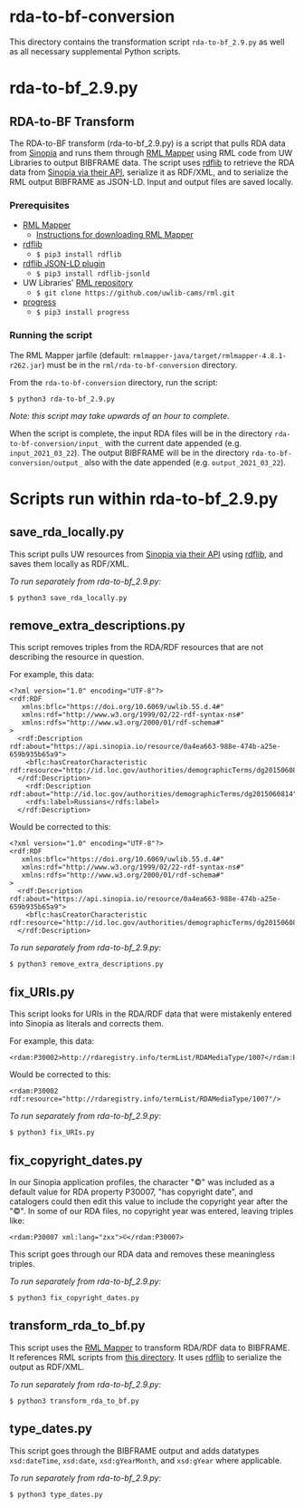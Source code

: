 # rda-to-bf-conversion
This directory contains the transformation script `rda-to-bf_2.9.py` as well as all necessary supplemental Python scripts.

# rda-to-bf_2.9.py
## RDA-to-BF Transform

The RDA-to-BF transform (rda-to-bf_2.9.py) is a script that pulls RDA data from [Sinopia](https://sinopia.io/) and runs them through [RML Mapper](https://github.com/RMLio/rmlmapper-java) using RML code from UW Libraries to output BIBFRAME data. The script uses [rdflib](https://rdflib.readthedocs.io/en/stable/) to retrieve the RDA data from [Sinopia via their API](https://ld4p.github.io/sinopia_api/), serialize it as RDF/XML, and to serialize the RML output BIBFRAME as JSON-LD. Input and output files are saved locally.

### Prerequisites
 - [RML Mapper](https://github.com/RMLio/rmlmapper-java)
    - [Instructions for downloading RML Mapper](https://docs.google.com/document/d/1ufe8nBblVOsVX0HGARHVScPS8arS7cnT0pGPumetdU4/edit?usp=sharing)
 - [rdflib](https://rdflib.readthedocs.io/en/stable/)
    - `$ pip3 install rdflib`
 - [rdflib JSON-LD plugin](https://github.com/RDFLib/rdflib-jsonld)
    - `$ pip3 install rdflib-jsonld`
 - UW Libraries' [RML repository](https://github.com/uwlib-cams/rml)
    - `$ git clone https://github.com/uwlib-cams/rml.git`
 - [progress](https://pypi.org/project/progress/)
    - `$ pip3 install progress`

### Running the script
The RML Mapper jarfile (default: `rmlmapper-java/target/rmlmapper-4.8.1-r262.jar`) must be in the `rml/rda-to-bf-conversion` directory.

From the `rda-to-bf-conversion` directory, run the script:
```
$ python3 rda-to-bf_2.9.py
```

_Note: this script may take upwards of an hour to complete._

When the script is complete, the input RDA files will be in the directory `rda-to-bf-conversion/input_` with the current date appended (e.g. `input_2021_03_22`). The output BIBFRAME will be in the directory `rda-to-bf-conversion/output_` also with the date appended (e.g. `output_2021_03_22`).

# Scripts run within rda-to-bf_2.9.py
## save_rda_locally.py
This script pulls UW resources from [Sinopia via their API](https://ld4p.github.io/sinopia_api/) using [rdflib](https://rdflib.readthedocs.io/en/stable/), and saves them locally as RDF/XML.

_To run separately from rda-to-bf_2.9.py:_
```
$ python3 save_rda_locally.py
```

## remove_extra_descriptions.py
This script removes triples from the RDA/RDF resources that are not describing the resource in question.

For example, this data:
```
<?xml version="1.0" encoding="UTF-8"?>
<rdf:RDF
   xmlns:bflc="https://doi.org/10.6069/uwlib.55.d.4#"
   xmlns:rdf="http://www.w3.org/1999/02/22-rdf-syntax-ns#"
   xmlns:rdfs="http://www.w3.org/2000/01/rdf-schema#"
>
  <rdf:Description rdf:about="https://api.sinopia.io/resource/0a4ea663-988e-474b-a25e-659b935b65a9">
    <bflc:hasCreatorCharacteristic rdf:resource="http://id.loc.gov/authorities/demographicTerms/dg2015060814"/>
  </rdf:Description>
	<rdf:Description rdf:about="http://id.loc.gov/authorities/demographicTerms/dg2015060814">
    <rdfs:label>Russians</rdfs:label>
  </rdf:Description>
```

Would be corrected to this:
```
<?xml version="1.0" encoding="UTF-8"?>
<rdf:RDF
   xmlns:bflc="https://doi.org/10.6069/uwlib.55.d.4#"
   xmlns:rdf="http://www.w3.org/1999/02/22-rdf-syntax-ns#"
   xmlns:rdfs="http://www.w3.org/2000/01/rdf-schema#"
>
  <rdf:Description rdf:about="https://api.sinopia.io/resource/0a4ea663-988e-474b-a25e-659b935b65a9">
    <bflc:hasCreatorCharacteristic rdf:resource="http://id.loc.gov/authorities/demographicTerms/dg2015060814"/>
  </rdf:Description>
```

_To run separately from rda-to-bf_2.9.py:_
```
$ python3 remove_extra_descriptions.py
```

## fix_URIs.py

This script looks for URIs in the RDA/RDF data that were mistakenly entered into Sinopia as literals and corrects them.

For example, this data:
```
<rdam:P30002>http://rdaregistry.info/termList/RDAMediaType/1007</rdam:P30002>
```
Would be corrected to this:
```
<rdam:P30002 rdf:resource="http://rdaregistry.info/termList/RDAMediaType/1007"/>
```

_To run separately from rda-to-bf_2.9.py:_
```
$ python3 fix_URIs.py
```

## fix_copyright_dates.py

In our Sinopia application profiles, the character "©" was included as a default value for RDA property P30007, "has copyright date", and catalogers could then edit this value to include the copyright year after the "©". In some of our RDA files, no copyright year was entered, leaving triples like:
```
<rdam:P30007 xml:lang="zxx">©</rdam:P30007>
```
This script goes through our RDA data and removes these meaningless triples.

_To run separately from rda-to-bf_2.9.py:_
```
$ python3 fix_copyright_dates.py
```

## transform_rda_to_bf.py

This script uses the [RML Mapper](https://github.com/RMLio/rmlmapper-java) to transform RDA/RDF data to BIBFRAME. It references RML scripts from [this directory](https://github.com/uwlib-cams/rml/tree/master/generateRML/rmlOutput). It uses [rdflib](https://rdflib.readthedocs.io/en/stable/) to serialize the output as RDF/XML.

_To run separately from rda-to-bf_2.9.py:_
```
$ python3 transform_rda_to_bf.py
```

## type_dates.py

This script goes through the BIBFRAME output and adds datatypes `xsd:dateTime`, `xsd:date`, `xsd:gYearMonth`, and `xsd:gYear` where applicable.

_To run separately from rda-to-bf_2.9.py:_
```
$ python3 type_dates.py
```
